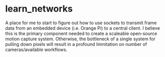 # learn_networks

A place for me to start to figure out how to use sockets to transmit frame data from an embedded device (i.e. Orange Pi) to a central client. I believe this is the primary component needed to create a scaleable open-source motion capture system. Otherwise, the bottleneck of a single system for pulling down pixels will result in a profound limnitation on number of cameras/available workflows.
